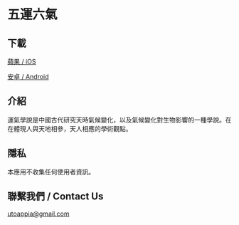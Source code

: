 # 五運六氣

## 下載
[蘋果 / iOS](https://apps.apple.com/app/%E4%BA%94%E9%81%8B%E5%85%AD%E6%B0%A3/id1274285190)

[安卓 / Android](https://play.google.com/store/apps/details?id=com.wuyunliuqi_mobile)

## 介紹
運氣學說是中國古代研究天時氣候變化，以及氣候變化對生物影響的一種學說。在在體現人與天地相參，天人相應的學術觀點。

## 隱私
本應用不收集任何使用者資訊。

## 聯繫我們 / Contact Us
[utoappia@gmail.com](mailto:utoappia@gmail.com?subject=%E4%BA%94%E9%81%8B%E5%85%AD%E6%B0%A3)
